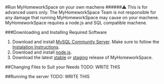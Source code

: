 #Run MyHomeworkSpace on your own machene
######:warning: This is for advanced users only. The MyHomeworkSpace Team is not responsible for any damage that running MyHomeworkSpace may cause on your machene. MyHomeworkSpace requires a node.js and SQL compatible machene.

###Downloading and Installing Required Software
1. Download and install [MySQL Community Server](http://dev.mysql.com/downloads/mysql/). Make sure to follow the [Instalation Instructions](http://dev.mysql.com/doc/refman/5.7/en/installing.html).
2. Download and install [node.js](https://nodejs.org/).
3. Download the latest [stable](https://github.com/MyHomeworkSpace/MyHomeworkSpace/archive/stable.zip) or [staging](/.github/downloadStaging) release of MyHomeworkSpace.

##Changing Files to Suit your Needs
TODO: WRITE THIS

##Running the server
TODO: WRITE THIS
